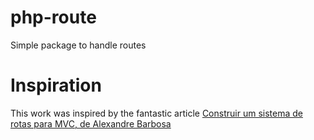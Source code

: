 # php-route
Simple package to handle routes

# Inspiration
This work was inspired by the fantastic article [Construir um sistema de rotas para MVC, de Alexandre Barbosa](https://alexandrebbarbosa.wordpress.com/2019/04/17/phpconstruir-um-sistema-de-rotas-para-mvc-primeira-parte/)

